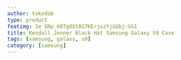 ```yaml
---
author: tokodab
type: product
featimg: 1e_GNp_60TgOXtAS7KErjszYjGUbj-GG1
title: Kendall Jenner Black Hat Samsung Galaxy S9 Case
tags: [samsung, galaxy, s9]
category: [samsung]
---
```

